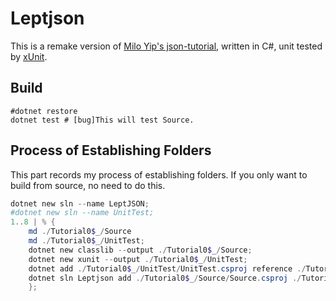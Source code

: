 # Leptjson

This is a remake version of [Milo Yip's json-tutorial](https://github.com/miloyip/json-tutorial), written in C#, unit tested by [xUnit](https://xunit.github.io/).

## Build

```
#dotnet restore
dotnet test # [bug]This will test Source.
```

## Process of Establishing Folders

This part records my process of establishing folders. If you only want to build from source, no need to do this.

```powershell
dotnet new sln --name LeptJSON;
#dotnet new sln --name UnitTest;
1..8 | % {
    md ./Tutorial0$_/Source
    md ./Tutorial0$_/UnitTest;
    dotnet new classlib --output ./Tutorial0$_/Source;
    dotnet new xunit --output ./Tutorial0$_/UnitTest;
    dotnet add ./Tutorial0$_/UnitTest/UnitTest.csproj reference ./Tutorial0$_/Source/Source.csproj;
    dotnet sln Leptjson add ./Tutorial0$_/Source/Source.csproj ./Tutorial0$_/UnitTest/UnitTest.csproj;
    };
```
